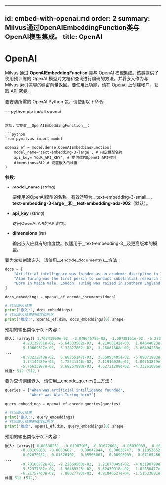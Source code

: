 



---
id: embed-with-openai.md
order: 2
summary: Milvus通过OpenAIEmbeddingFunction类与OpenAI模型集成。
title: OpenAI
---

# OpenAI

Milvus 通过 __OpenAIEmbeddingFunction__ 类与 OpenAI 模型集成。该类提供了使用预训练的 OpenAI 模型对文档和查询进行编码的方法，并将嵌入作为与 Milvus 索引兼容的稠密向量返回。要使用此功能，请在 [OpenAI](https://openai.com/api/) 上创建帐户，获取 API 密钥。

要安装所需的 OpenAI Python 包，请使用以下命令:

---python
pip install openai
```

然后，实例化__OpenAIEmbeddingFunction__：

```python
from pymilvus import model

openai_ef = model.dense.OpenAIEmbeddingFunction(
    model_name='text-embedding-3-large', # 指定模型名称
    api_key='YOUR_API_KEY', # 提供你的OpenAI API密钥
    dimensions=512 # 设置嵌入的维度
)
```

__参数__:

- __model_name__ (_string_)

    要使用的OpenAI模型的名称。有效选项为__text-embedding-3-small__、__text-embedding-3-large__和__text-embedding-ada-002__（默认）。

- __api_key__ (_string_)

    访问OpenAI API的API密钥。

- __dimensions__ (_int_)

    输出嵌入应具有的维度数。仅适用于__text-embedding-3__及更高版本的模型。

要为文档创建嵌入，请使用__encode_documents()__方法：

```python
docs = [
    "Artificial intelligence was founded as an academic discipline in 1956.",
    "Alan Turing was the first person to conduct substantial research in AI.",
    "Born in Maida Vale, London, Turing was raised in southern England.",
]

docs_embeddings = openai_ef.encode_documents(docs)

# 打印嵌入结果
print("嵌入:", docs_embeddings)
# 打印嵌入结果的维度和形状
print("维度:", openai_ef.dim, docs_embeddings[0].shape)
```

预期的输出类似于以下内容：

```python
嵌入: [array([ 1.76741909e-02, -2.04964578e-02, -1.09788161e-02, -5.27223349e-02,
        4.23139781e-02, -6.64533582e-03,  4.21088142e-03,  1.04644023e-01,
        5.10009527e-02,  5.32827862e-02, -3.26061808e-02, -3.66494283e-02,
...
       -8.93232748e-02,  6.68255147e-03,  3.55093405e-02, -5.09071983e-02,
        3.74144339e-03,  4.72541340e-02,  2.11916920e-02,  1.00753829e-02,
       -5.76633997e-02,  9.68257990e-03,  4.62721288e-02, -4.33261096e-02])]
维度: 512 (512,)
```
 
要为查询创建嵌入，请使用__encode_queries()__方法：

```python
queries = ["When was artificial intelligence founded", 
           "Where was Alan Turing born?"]

query_embeddings = openai_ef.encode_queries(queries)

# 打印嵌入结果
print("嵌入:", query_embeddings)
# 打印嵌入结果的维度和形状
print("维度", openai_ef.dim, query_embeddings[0].shape)
```

预期的输出类似于以下内容：

```python
嵌入: [array([ 0.00530251, -0.01907905, -0.01672608, -0.05030033,  0.01635982,
       -0.03169853, -0.0033602 ,  0.09047844,  0.00030747,  0.11853652,
       -0.02870182, -0.01526102,  0.05505067,  0.00993909, -0.07165466,
...
       -9.78106782e-02, -2.22669560e-02,  1.21873049e-02, -4.83198799e-02,
        5.32377362e-02, -1.90469325e-02,  5.62430918e-02,  1.02650477e-02,
       -6.21757433e-02,  7.88027793e-02,  4.91846527e-04, -1.51633881e-02])]
维度 512 (512,)
```

